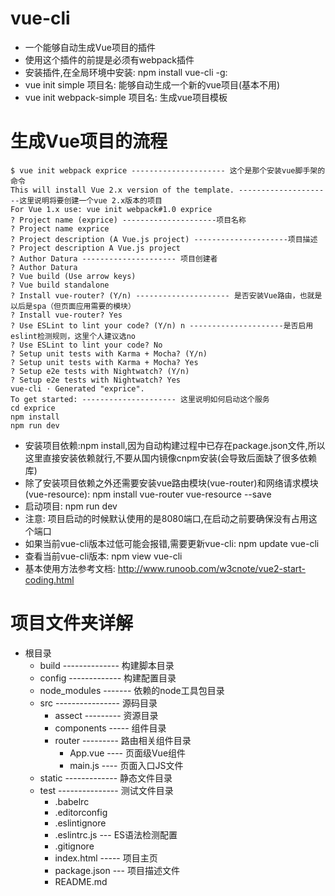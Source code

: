 # vue-cli

* 一个能够自动生成Vue项目的插件
* 使用这个插件的前提是必须有webpack插件
* 安装插件,在全局环境中安装: npm install vue-cli -g:
* vue init simple 项目名: 能够自动生成一个新的vue项目(基本不用)
* vue init webpack-simple 项目名: 生成vue项目模板

# 生成Vue项目的流程

```
$ vue init webpack exprice --------------------- 这个是那个安装vue脚手架的命令
This will install Vue 2.x version of the template. ---------------------这里说明将要创建一个vue 2.x版本的项目
For Vue 1.x use: vue init webpack#1.0 exprice
? Project name (exprice) ---------------------项目名称
? Project name exprice
? Project description (A Vue.js project) ---------------------项目描述
? Project description A Vue.js project
? Author Datura --------------------- 项目创建者
? Author Datura
? Vue build (Use arrow keys)
? Vue build standalone
? Install vue-router? (Y/n) --------------------- 是否安装Vue路由，也就是以后是spa（但页面应用需要的模块）
? Install vue-router? Yes
? Use ESLint to lint your code? (Y/n) n ---------------------是否启用eslint检测规则，这里个人建议选no
? Use ESLint to lint your code? No
? Setup unit tests with Karma + Mocha? (Y/n)
? Setup unit tests with Karma + Mocha? Yes
? Setup e2e tests with Nightwatch? (Y/n)
? Setup e2e tests with Nightwatch? Yes
vue-cli · Generated "exprice".
To get started: --------------------- 这里说明如何启动这个服务
cd exprice
npm install
npm run dev
```
* 安装项目依赖:npm install,因为自动构建过程中已存在package.json文件,所以这里直接安装依赖就行,不要从国内镜像cnpm安装(会导致后面缺了很多依赖库)
* 除了安装项目依赖之外还需要安装vue路由模块(vue-router)和网络请求模块(vue-resource): npm install vue-router vue-resource --save
* 启动项目: npm run dev
* 注意: 项目启动的时候默认使用的是8080端口,在启动之前要确保没有占用这个端口
* 如果当前vue-cli版本过低可能会报错,需要更新vue-cli: npm update vue-cli
* 查看当前vue-cli版本: npm view vue-cli
* 基本使用方法参考文档: http://www.runoob.com/w3cnote/vue2-start-coding.html

# 项目文件夹详解

* 根目录
    * build -------------- 构建脚本目录
    * config ------------- 构建配置目录
    * node_modules ------- 依赖的node工具包目录
    * src ---------------- 源码目录
        * assect --------- 资源目录
        * components ----- 组件目录
        * router --------- 路由相关组件目录
            * App.vue ---- 页面级Vue组件
            * main.js ---- 页面入口JS文件
    * static ------------- 静态文件目录
    * test --------------- 测试文件目录
        * .babelrc
        * .editorconfig
        * .eslintignore
        * .eslintrc.js --- ES语法检测配置
        * .gitignore
        * index.html ----- 项目主页
        * package.json --- 项目描述文件
        * README.md